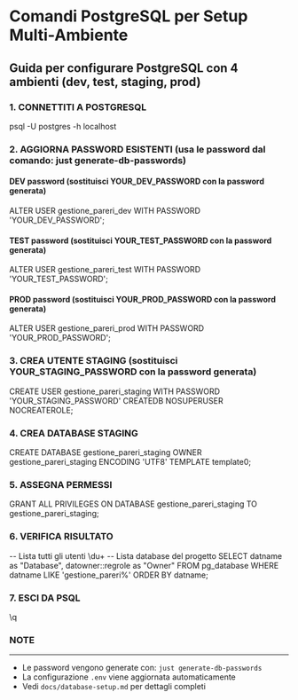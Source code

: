 # Comandi PostgreSQL per Setup Multi-Ambiente

## Guida per configurare PostgreSQL con 4 ambienti (dev, test, staging, prod)

### 1. CONNETTITI A POSTGRESQL

psql -U postgres -h localhost

### 2. AGGIORNA PASSWORD ESISTENTI (usa le password dal comando: just generate-db-passwords)

#### DEV password (sostituisci YOUR_DEV_PASSWORD con la password generata)

ALTER USER gestione_pareri_dev WITH PASSWORD 'YOUR_DEV_PASSWORD';

#### TEST password (sostituisci YOUR_TEST_PASSWORD con la password generata)

ALTER USER gestione_pareri_test WITH PASSWORD 'YOUR_TEST_PASSWORD';

#### PROD password (sostituisci YOUR_PROD_PASSWORD con la password generata)

ALTER USER gestione_pareri_prod WITH PASSWORD 'YOUR_PROD_PASSWORD';

### 3. CREA UTENTE STAGING (sostituisci YOUR_STAGING_PASSWORD con la password generata)

CREATE USER gestione_pareri_staging WITH
PASSWORD 'YOUR_STAGING_PASSWORD'
CREATEDB
NOSUPERUSER
NOCREATEROLE;

### 4. CREA DATABASE STAGING

CREATE DATABASE gestione_pareri_staging
OWNER gestione_pareri_staging
ENCODING 'UTF8'
TEMPLATE template0;

### 5. ASSEGNA PERMESSI

GRANT ALL PRIVILEGES ON DATABASE gestione_pareri_staging TO gestione_pareri_staging;

### 6. VERIFICA RISULTATO

-- Lista tutti gli utenti
\du+
-- Lista database del progetto
SELECT datname as "Database", datowner::regrole as "Owner"
FROM pg_database
WHERE datname LIKE 'gestione_pareri%'
ORDER BY datname;

### 7. ESCI DA PSQL

\q

### NOTE

---

- Le password vengono generate con: `just generate-db-passwords`
- La configurazione `.env` viene aggiornata automaticamente
- Vedi `docs/database-setup.md` per dettagli completi
